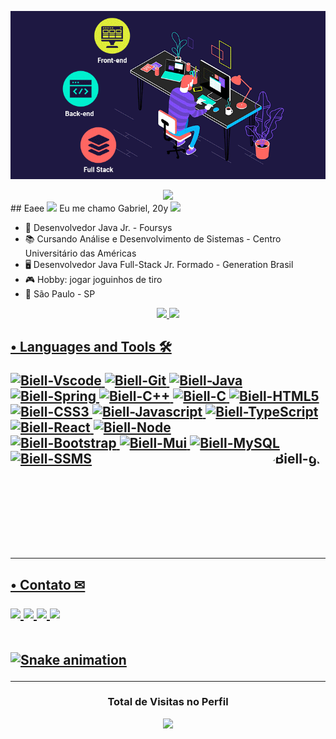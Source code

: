 <div align="center">
<p align="center">
  <img src="https://github.com/icedev528/icedev528/blob/main/Logo.gif" />
</p>
<img src="https://i.imgur.com/ot2rtaS.gif">
  </div>
## Eaee <img src="https://raw.githubusercontent.com/kaueMarques/kaueMarques/master/hi.gif" height="30px"> Eu me chamo Gabriel, 20y <img src="https://c.tenor.com/WbDvI1hgS9wAAAAi/lightning-bots-kids-choice-awards.gif" height="50px">

- 🏢 Desenvolvedor Java Jr. - Foursys
- 📚 Cursando Análise e Desenvolvimento de Sistemas - Centro Universitário das Américas
- 🖥 Desenvolvedor Java Full-Stack Jr. Formado - Generation Brasil
- 🎮 Hobby: jogar joguinhos de tiro 
- 📍 São Paulo - SP

<div align = "center">
  <a href="https://github.com/Biellms">
  <img height="187em" src="https://github-readme-stats.vercel.app/api?username=Biellms&show_icons=true&theme=github_dark&include_all_commits=false&count_private=true"/>
  <img height="187em" src="https://github-readme-stats.vercel.app/api/top-langs/?username=Biellms&layout=compact&langs_count=7&theme=github_dark"/>
</div>
  
<h2><p align="left">• Languages and Tools 🛠</p>
  
<table><div style="display: inline_block" align = "left">
  <img alt="Biell-Vscode" height="30" width="40" src="https://cdn.jsdelivr.net/gh/devicons/devicon/icons/vscode/vscode-original.svg"/>
  <img alt="Biell-Git" height="30" width="40" src="https://cdn.jsdelivr.net/gh/devicons/devicon/icons/git/git-original.svg"/>
  <img alt="Biell-Java" height="30" width="40" src="https://cdn.jsdelivr.net/gh/devicons/devicon/icons/java/java-plain.svg"/>
  <img alt="Biell-Spring" height="30" width="40" src="https://cdn.jsdelivr.net/gh/devicons/devicon/icons/spring/spring-original.svg" />
  <img alt="Biell-C++" height="30" width="40" src="https://cdn.jsdelivr.net/gh/devicons/devicon/icons/cplusplus/cplusplus-original.svg"/>
  <img alt="Biell-C" height="30" width="40" src="https://cdn.jsdelivr.net/gh/devicons/devicon/icons/c/c-original.svg"/>
  <img alt="Biell-HTML5" height="30" width="40" src="https://cdn.jsdelivr.net/gh/devicons/devicon/icons/html5/html5-original.svg"/> 
  <img alt="Biell-CSS3" height="30" width="40" src="https://cdn.jsdelivr.net/gh/devicons/devicon/icons/css3/css3-original.svg"/>
  <img alt="Biell-Javascript" height="30" width="40" src="https://cdn.jsdelivr.net/gh/devicons/devicon/icons/javascript/javascript-original.svg"/>
  <img alt="Biell-TypeScript" height="30" width="35" src="https://cdn.jsdelivr.net/gh/devicons/devicon/icons/typescript/typescript-original.svg"/>
  <img alt="Biell-React" height="30" width="40" src="https://cdn.jsdelivr.net/gh/devicons/devicon/icons/react/react-original.svg"/>
  <img alt="Biell-Node" height="30" width="40" src="https://cdn.jsdelivr.net/gh/devicons/devicon/icons/nodejs/nodejs-original.svg" />
  <br>
  <img alt="Biell-Bootstrap" height="30" width="40" src="https://cdn.jsdelivr.net/gh/devicons/devicon/icons/bootstrap/bootstrap-original.svg" />
  <img alt="Biell-Mui" height="30" width="40" src="https://cdn.jsdelivr.net/gh/devicons/devicon/icons/materialui/materialui-original.svg" />
  <img alt="Biell-MySQL" height="40" width="40" src="https://cdn.jsdelivr.net/gh/devicons/devicon/icons/mysql/mysql-original-wordmark.svg"/>
  <img alt="Biell-SSMS" height="30" width="40" src="https://cdn.jsdelivr.net/gh/devicons/devicon/icons/microsoftsqlserver/microsoftsqlserver-plain.svg" />
  <img align="right" alt="Biell-gif" height="150" style="border-radius:50px;" src="https://miro.medium.com/max/1000/1*Q5_t-R0xRs07wW1Kf8rCSw.gif">
  </div></table>

<hr>

<table>
  <div align = "left">
  <h4><p>• Contato ✉</p>
  <a href = "mailto:biell.mendes8@gmail.com"><img src="https://img.shields.io/badge/-Gmail-%23333?style=for-the-badge&logo=gmail&logoColor=white" target="_blank"></a>
  <a href = "https://www.linkedin.com/in/gabriel-mendes-0706ab1b8/" target="_blank"><img src="https://img.shields.io/badge/-LinkedIn-%230077B5?style=for-the-badge&logo=linkedin&logoColor=white" target="_blank"></a>
  <a href = "https://www.hackerrank.com/biell_mendes8" target="_blank"><img src="https://img.shields.io/badge/-Hackerrank-179143?style=for-the-badge&logo=HackerRank&logoColor=white" target="_blank"></a>
  <a href = "https://steamcommunity.com/id/paranoidms" target="_blank"><img src="https://img.shields.io/badge/Steam-000000?style=for-the-badge&logo=steam&logoColor=white" target="_blank"></a>
</table>
  
  ![Snake animation](https://github.com/Biellms/Biellms/blob/output/github-contribution-grid-snake.svg)
  
</div>
  
<hr>

<h3><p align="center">Total de Visitas no Perfil</p>
<p align="center">
    <img alingn="center" src="https://profile-counter.glitch.me/Biellms/count.svg"/>
</p>
